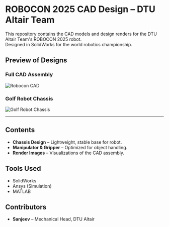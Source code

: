 # ROBOCON 2025 CAD Design – DTU Altair Team

This repository contains the CAD models and design renders for the DTU Altair Team's ROBOCON 2025 robot.  
Designed in SolidWorks for the world robotics championship.

## Preview of Designs

### Full CAD Assembly
![Robocon CAD](images/robocon_cad.png)

### Golf Robot Chassis
![Golf Robot Chassis](images/golf_robot_chassis.png)

---

## Contents
- **Chassis Design** – Lightweight, stable base for robot.  
- **Manipulator & Gripper** – Optimized for object handling.  
- **Render Images** – Visualizations of the CAD assembly.  

## Tools Used
- SolidWorks  
- Ansys (Simulation)  
- MATLAB  

## Contributors
- **Sanjeev** – Mechanical Head, DTU Altair
